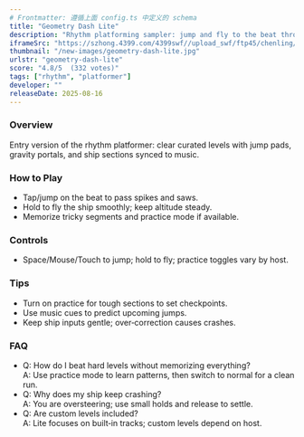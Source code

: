 ```yaml
---
# Frontmatter: 遵循上面 config.ts 中定义的 schema
title: "Geometry Dash Lite"
description: "Rhythm platforming sampler: jump and fly to the beat through preset levels, avoiding spikes and timing pads/portals." 
iframeSrc: "https://szhong.4399.com/4399swf//upload_swf/ftp45/chenling/20240221/08/index.html"
thumbnail: "/new-images/geometry-dash-lite.jpg"
urlstr: "geometry-dash-lite"
score: "4.8/5  (332 votes)"
tags: ["rhythm", "platformer"]
developer: ""
releaseDate: 2025-08-16
---
```




### Overview
Entry version of the rhythm platformer: clear curated levels with jump pads, gravity portals, and ship sections synced to music.

### How to Play
- Tap/jump on the beat to pass spikes and saws.
- Hold to fly the ship smoothly; keep altitude steady.
- Memorize tricky segments and practice mode if available.

### Controls
- Space/Mouse/Touch to jump; hold to fly; practice toggles vary by host.

### Tips
- Turn on practice for tough sections to set checkpoints.
- Use music cues to predict upcoming jumps.
- Keep ship inputs gentle; over‑correction causes crashes.

### FAQ
- Q: How do I beat hard levels without memorizing everything?  
  A: Use practice mode to learn patterns, then switch to normal for a clean run.
- Q: Why does my ship keep crashing?  
  A: You are oversteering; use small holds and release to settle.
- Q: Are custom levels included?  
  A: Lite focuses on built‑in tracks; custom levels depend on host.

